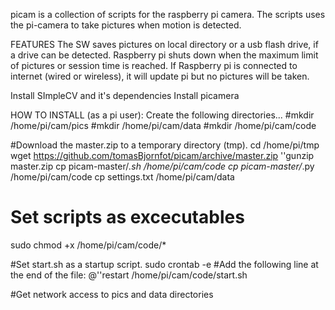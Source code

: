 picam is a collection of scripts for the raspberry pi camera. The scripts uses the pi-camera to take pictures when motion is detected.

FEATURES
The SW saves pictures on local directory or a usb flash drive, if a drive can be detected.
Raspberry pi shuts down when the maximum limit of pictures or session time is reached.
If Raspberry pi is connected to internet (wired or wireless), it will update pi but no pictures will be taken.

Install SImpleCV and it's dependencies
Install picamera 

HOW TO INSTALL (as a pi user):
Create the following directories...
#mkdir /home/pi/cam/pics
#mkdir /home/pi/cam/data
#mkdir /home/pi/cam/code

#Download the master.zip to a temporary directory (tmp). 
cd /home/pi/tmp
wget https://github.com/tomasBjornfot/picam/archive/master.zip
''gunzip  master.zip
cp picam-master/*.sh /home/pi/cam/code
cp picam-master/*.py /home/pi/cam/code
cp settings.txt /home/pi/cam/data

# Set scripts as excecutables
sudo chmod +x /home/pi/cam/code/*

#Set start.sh as a startup script. sudo crontab -e 
#Add the following line at the end of the file: @''restart /home/pi/cam/code/start.sh 

#Get network access to pics and data directories
